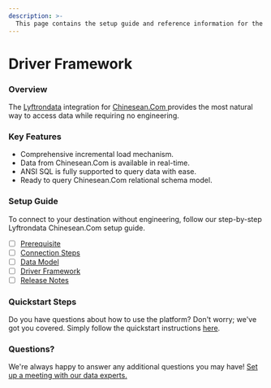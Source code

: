 ```yaml
---
description: >-
  This page contains the setup guide and reference information for the Chinesean.Com source connector.
---
```


# Driver Framework

### Overview

The [Lyftrondata](https://www.lyftrondata.com/) integration for [Chinesean.Com](https://www.lyftrondata.com/integration/chinesean.com/)[ ](https://www.lyftrondata.com/integration/chinesean.com/)provides the most natural way to access data while requiring no engineering.

### Key Features

* Comprehensive incremental load mechanism.
* Data from Chinesean.Com is available in real-time.&#x20;
* ANSI SQL is fully supported to query data with ease.
* Ready to query Chinesean.Com relational schema model.

### Setup Guide

To connect to your destination without engineering, follow our step-by-step Lyftrondata Chinesean.Com setup guide.

* [ ] [Prerequisite](../../marketing-analytics/chinesean.com/prerequisite.md)
* [ ] [Connection Steps](../../marketing-analytics/chinesean.com/connection-steps.md)
* [ ] [Data Model](../../marketing-analytics/chinesean.com/data-model/)
* [ ] [Driver Framework](../../marketing-analytics/chinesean.com/driver-framework/)
* [ ] [Release Notes](../../marketing-analytics/chinesean.com/release-notes.md)

### Quickstart Steps

Do you have questions about how to use the platform? Don't worry; we've got you covered. Simply follow the quickstart instructions [here](../../../quickstart-steps.md).

### Questions? <a href="#questions" id="questions"></a>

We're always happy to answer any additional questions you may have! [Set up a meeting with our data experts.](https://www.lyftrondata.com/book-a-meeting/)


